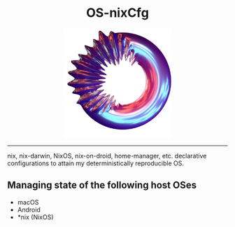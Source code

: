 <h1 align='center'>OS-nixCfg</h1>
<div align='center'>
    <img alt='An abstract image of a donut-like object' title='OS-nixCfg' height='250' src='assets/a-12.png' />
</div>

---
nix, nix-darwin, NixOS, nix-on-droid, home-manager, etc. declarative configurations to attain my deterministically reproducible OS.

## Managing state of the following host OSes
- macOS
- Android
- *nix (NixOS)